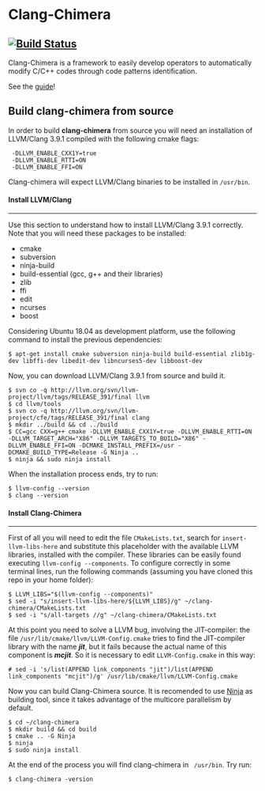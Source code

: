 # Clang-Chimera
[![Build Status](https://travis-ci.org/andreaaletto/clang-chimera.svg?branch=master)](https://travis-ci.org/andreaaletto/clang-chimera)
------------
Clang-Chimera is a framework to easily develop operators to automatically modify C/C++ codes through code patterns identification.

See the [guide](doc/guide/guide.pdf)!

## Build clang-chimera from source

In order to build **clang-chimera** from source you will need an installation of LLVM/Clang 3.9.1 compiled with the following cmake flags:
```
 -DLLVM_ENABLE_CXX1Y=true 
 -DLLVM_ENABLE_RTTI=ON
 -DLLVM_ENABLE_FFI=ON 
```

Clang-chimera will expect LLVM/Clang binaries to be installed in ```/usr/bin```.

#### Install LLVM/Clang
------------
Use this section to understand how to install LLVM/Clang 3.9.1 correctly. Note that you will need these packages to be installed:
* cmake
* subversion
* ninja-build
* build-essential (gcc, g++ and their libraries)
* zlib
* ffi
* edit
* ncurses
* boost

Considering Ubuntu  18.04 as development platform, use the following command to install the previous dependencies:
```
$ apt-get install cmake subversion ninja-build build-essential zlib1g-dev libffi-dev libedit-dev libncurses5-dev libboost-dev
```
Now, you can download LLVM/Clang 3.9.1 from source and build it.
```
$ svn co -q http://llvm.org/svn/llvm-project/llvm/tags/RELEASE_391/final llvm
$ cd llvm/tools
$ svn co -q http://llvm.org/svn/llvm-project/cfe/tags/RELEASE_391/final clang
$ mkdir ../build && cd ../build
$ CC=gcc CXX=g++ cmake -DLLVM_ENABLE_CXX1Y=true -DLLVM_ENABLE_RTTI=ON -DLLVM_TARGET_ARCH="X86" -DLLVM_TARGETS_TO_BUILD="X86" -DLLVM_ENABLE_FFI=ON -DCMAKE_INSTALL_PREFIX=/usr -DCMAKE_BUILD_TYPE=Release -G Ninja ..
$ ninja && sudo ninja install
```

When the installation process ends, try to run:
```
$ llvm-config --version
$ clang --version
```

#### Install Clang-Chimera
------------
First of all you will need to edit the file ```CMakeLists.txt```, search for ```insert-llvm-libs-here``` and substitute this placeholder with the available LLVM libraries, installed with the compiler. These libraries can be easily found executing ```llvm-config --components```.
To configure correctly in some terminal lines, run the following commands (assuming you have cloned this repo in your home folder):
```
$ LLVM_LIBS="$(llvm-config --components)"
$ sed -i "s/insert-llvm-libs-here/${LLVM_LIBS}/g" ~/clang-chimera/CMakeLists.txt
$ sed -i "s/all-targets //g" ~/clang-chimera/CMakeLists.txt
```

At this point you need to solve a LLVM bug, involving the JIT-compiler: the file ```/usr/lib/cmake/llvm/LLVM-Config.cmake``` tries to find the JIT-compiler library with the name ***jit***, but it fails because the actual name of this component is ***mcjit***. So it is necessary to edit ```LLVM-Config.cmake``` in this way:
``` 
# sed -i 's/list(APPEND link_components "jit")/list(APPEND link_components "mcjit")/g' /usr/lib/cmake/llvm/LLVM-Config.cmake
``` 

Now you can build Clang-Chimera source. It is recomended to use [Ninja](https://ninja-build.org/) as building tool, since it takes advantage of the multicore parallelism by default. 
``` 
$ cd ~/clang-chimera 
$ mkdir build && cd build
$ cmake .. -G Ninja
$ ninja
$ sudo ninja install
``` 
At the end of the process you will find clang-chimera in ``` /usr/bin```. Try run:
``` 
$ clang-chimera -version
``` 
